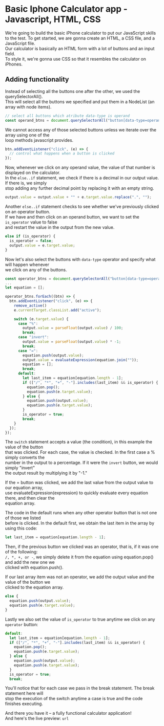 # Basic Iphone Calculator app - Javascript, HTML, CSS
We're going to build the basic iPhone calculator to put our JavaScript skills to the test. 
To get started, we are gonna create an HTML, a CSS file, and a JavaScript file.  
Our calculator is basically an HTML form with a lot of buttons and an input field.  
To style it, we're gonna use CSS so that it resembles the calculator on iPhones.

## Adding functionality
Instead of selecting all the buttons one after the other, we used the querySelectorAll().  
This will select all the buttons we specified and put them in a NodeList (an array with node items).

```Javascript
// select all buttons which atribute data-type is operand
const operand_btns = document.querySelectorAll("button[data-type=operand]")
```
We cannot access any of those selected buttons unless we iterate over the array using one of the  
loop methods javascript provides.

```Javascript
btn.addEventListener("click", (e) => {
  // control what happens when a button is clicked
});
```
Now, whenever we click on any operand value, the value of that number is displayed on the calculator.  
In the `else..if` statement, we check if there is a decimal in our output value. If there is, we simply  
stop adding any further decimal point by replacing it with an empty string.

```Javascript
output.value = output.value + "" + e.target.value.replace(".", "");
```
Another `else..if` statement checks to see whether we've previously clicked on an operator button.  
If we have and then click on an operand button, we want to set the `is_operator` value to false  
and restart the value in the output from the new value.

```Javascript
else if (is_operator) {
  is_operator = false;
  output.value = e.target.value;
}
```

Now let's also select the buttons with `data-type` operator and specify what will happen whenever  
we click on any of the buttons.

```Javascript
const operator_btns = document.querySelectorAll("button[data-type=operator]");
...
let equation = [];

operator_btns.forEach((btn) => {
  btn.addEventListener("click", (e) => {
    remove_active()
    e.currentTarget.classList.add("active");

    switch (e.target.value) {
      case "%":
        output.value = parseFloat(output.value) / 100;
        break;
      case "invert":
        output.value = parseFloat(output.value) * -1;
        break;
      case "=":
        equation.push(output.value);
        output.value = evaluateExpression(equation.join(""));
        equation = [];
        break;
      default:
        let last_item = equation[equation.length - 1];
        if (["/", "*", "+", "-"].includes(last_item) && is_operator) {
          equation.pop();
          equation.push(e.target.value);
        } else {
          equation.push(output.value);
          equation.push(e.target.value);
        }
        is_operator = true;
        break;
    }
  });
});
```

The `switch` statement accepts a value (the condition), in this example the value of the button  
that was clicked. For each case, the value is checked. In the first case a % simply converts the  
number in the output to a percentage. If it were the `invert` button, we would simply "invert"  
the output result by multiplying it by "-1."

If the = button was clicked, we add the last value from the output value to our equation array,  
use evaluateExpression(expression) to quickly evaluate every equation there, and then clear the  
equation array.  

The code in the default runs when any other operator button that is not one of those we listed  
before is clicked. In the default first, we obtain the last item in the array by using this code:  

```Javascript
let last_item = equation[equation.length - 1];
```

Then, if the previous button we clicked was an operator, that is, if it was one of the following:  
`/, *, +, or -`, we simply delete it from the equation using equation.pop() and add the new one we  
clicked with equation.push().

If our last array item was not an operator, we add the output value and the value of the button we  
clicked to the equation array.

```Javascript
else {
  equation.push(output.value);
  equation.push(e.target.value);
}
```

Lastly we also set the value of `is_operator` to true anytime we click on any `operator` button:

```Javascript
default:
  let last_item = equation[equation.length - 1];
  if (["/", "*", "+", "-"].includes(last_item) && is_operator) {
    equation.pop();
    equation.push(e.target.value);
  } else {
    equation.push(output.value);
    equation.push(e.target.value);
  }
  is_operator = true;
  break;
```

You'll notice that for each case we pass in the break statement. The break statement here will  
stop the execution of the switch anytime a case is true and the code finishes executing.  

And there you have it – a fully functional calculator application!  
And here's the live preview: `url`